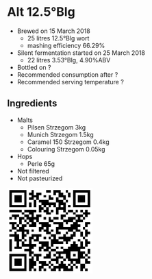 # Alt 12.5°Blg

  * Brewed on 15 March 2018
    * 25 litres 12.5°Blg wort
    * mashing efficiency 66.29%
  * Silent fermentation started on 25 March 2018
    * 22 litres 3.53°Blg, 4.90%ABV
  * Bottled on ?
  * Recommended consumption after ?
  * Recommended serving temperature ?

## Ingredients

  * Malts
    * Pilsen Strzegom 3kg
    * Munich Strzegom 1.5kg
    * Caramel 150 Strzegom 0.4kg
    * Colouring Strzegom 0.05kg
  * Hops
    * Perle 65g 
  * Not filtered
  * Not pasteurized
  
![qrcode](qrs/16.png)

